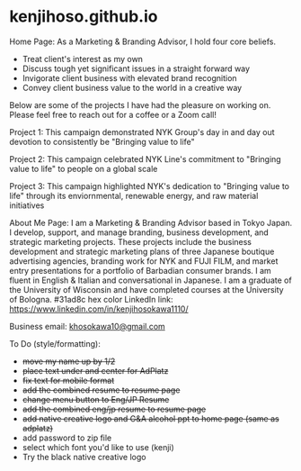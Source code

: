 # kenjihoso.github.io
Home Page: As a Marketing & Branding Advisor, I hold four core beliefs. 
  * Treat client's interest as my own
  * Discuss tough yet significant issues in a straight forward way 
  * Invigorate client business with elevated brand recognition 
  * Convey client business value to the world in a creative way

Below are some of the projects I have had the pleasure on working on. Please feel free to reach out for a coffee or a Zoom call!

Project 1: This campaign demonstrated NYK Group's day in and day out devotion to consistently be "Bringing value to life"

Project 2: This campaign celebrated NYK Line's commitment to "Bringing value to life" to people on a global scale

Project 3: This campaign highlighted NYK's dedication to "Bringing value to life" through its enviornmental, renewable energy, and raw material initiatives  

About Me Page: I am a Marketing & Branding Advisor based in Tokyo Japan. I develop, support, and manage branding, business development, and strategic marketing projects. These projects include the business development and strategic marketing plans of three Japanese boutique advertising agencies, branding work for NYK and FUJI FILM, and market entry presentations for a portfolio of Barbadian consumer brands. 
I am fluent in English & Italian and conversational in Japanese. I am a graduate of the University of Wisconsin and have completed courses at the University of Bologna. 
#31ad8c hex color
LinkedIn link: https://www.linkedin.com/in/kenjihosokawa1110/

Business email: khosokawa10@gmail.com


To Do (style/formatting):
  * ~~move my name up by 1/2~~
  * ~~place text under and center for AdPlatz~~ 
  * ~~fix text for mobile format~~
  * ~~add the combined resume to resume page~~
  * ~~change menu button to Eng/JP Resume~~
  * ~~add the combined eng/jp resume to resume page~~
  * ~~add native creative logo and G&A alcohol ppt to home page (same as adplatz)~~
  * add password to zip file
  * select which font you'd like to use (kenji)
  * Try the black native creative logo
